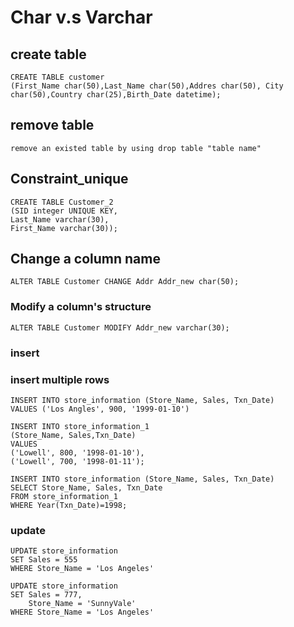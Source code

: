 # Char v.s Varchar
## create table
```
CREATE TABLE customer
(First_Name char(50),Last_Name char(50),Addres char(50), City char(50),Country char(25),Birth_Date datetime);
```
## remove table
```
remove an existed table by using drop table "table name"
```
## Constraint_unique
```
CREATE TABLE Customer_2
(SID integer UNIQUE KEY,
Last_Name varchar(30),
First_Name varchar(30));
```
## Change a column name
```
ALTER TABLE Customer CHANGE Addr Addr_new char(50);
```
### Modify a column's structure
```
ALTER TABLE Customer MODIFY Addr_new varchar(30);
```
### insert 
### insert multiple rows
```
INSERT INTO store_information (Store_Name, Sales, Txn_Date)
VALUES ('Los Angles', 900, '1999-01-10')
```
```
INSERT INTO store_information_1
(Store_Name, Sales,Txn_Date)
VALUES
('Lowell', 800, '1998-01-10'),
('Lowell', 700, '1998-01-11');
```
```
INSERT INTO store_information (Store_Name, Sales, Txn_Date)
SELECT Store_Name, Sales, Txn_Date
FROM store_information_1
WHERE Year(Txn_Date)=1998;
```
### update
```
UPDATE store_information
SET Sales = 555
WHERE Store_Name = 'Los Angeles'
```
```
UPDATE store_information
SET Sales = 777,
	Store_Name = 'SunnyVale'
WHERE Store_Name = 'Los Angeles'
```
